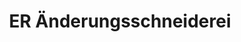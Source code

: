 ---
title: "ER Änderungsschneiderei"
url: /osterode-am-harz/er-aenderungsschneiderei/
shop: Schneiderei
---